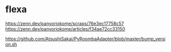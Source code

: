 # flexa

https://zenn.dev/panyoriokome/scraps/76e3ec17758c57
https://zenn.dev/panyoriokome/articles/f34ae72cc33150

https://github.com/AtsushiSakai/PyRoombaAdapter/blob/master/bump_version.sh
